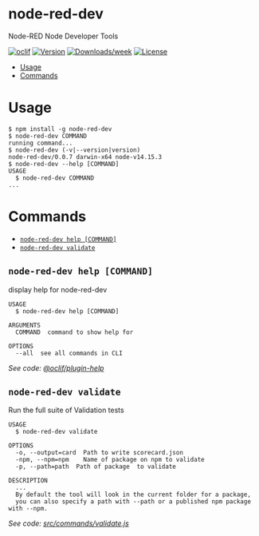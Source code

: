 node-red-dev
============

Node-RED Node Developer Tools

[![oclif](https://img.shields.io/badge/cli-oclif-brightgreen.svg)](https://oclif.io)
[![Version](https://img.shields.io/npm/v/node-red-dev.svg)](https://npmjs.org/package/node-red-dev)
[![Downloads/week](https://img.shields.io/npm/dw/node-red-dev.svg)](https://npmjs.org/package/node-red-dev)
[![License](https://img.shields.io/npm/l/node-red-dev.svg)](https://github.com/node-red/node-red-dev/blob/master/package.json)

<!-- toc -->
* [Usage](#usage)
* [Commands](#commands)
<!-- tocstop -->

# Usage
<!-- usage -->
```sh-session
$ npm install -g node-red-dev
$ node-red-dev COMMAND
running command...
$ node-red-dev (-v|--version|version)
node-red-dev/0.0.7 darwin-x64 node-v14.15.3
$ node-red-dev --help [COMMAND]
USAGE
  $ node-red-dev COMMAND
...
```
<!-- usagestop -->
# Commands
<!-- commands -->
* [`node-red-dev help [COMMAND]`](#node-red-dev-help-command)
* [`node-red-dev validate`](#node-red-dev-validate)

## `node-red-dev help [COMMAND]`

display help for node-red-dev

```
USAGE
  $ node-red-dev help [COMMAND]

ARGUMENTS
  COMMAND  command to show help for

OPTIONS
  --all  see all commands in CLI
```

_See code: [@oclif/plugin-help](https://github.com/oclif/plugin-help/blob/v3.2.3/src/commands/help.ts)_

## `node-red-dev validate`

Run the full suite of Validation tests

```
USAGE
  $ node-red-dev validate

OPTIONS
  -o, --output=card  Path to write scorecard.json
  -npm, --npm=npm    Name of package on npm to validate
  -p, --path=path  Path of package  to validate

DESCRIPTION
  ...
  By default the tool will look in the current folder for a package, 
  you can also specify a path with --path or a published npm package with --npm.
```

_See code: [src/commands/validate.js](https://github.com/node-red/node-red-dev-cli/blob/v0.0.7/src/commands/validate.js)_
<!-- commandsstop -->

